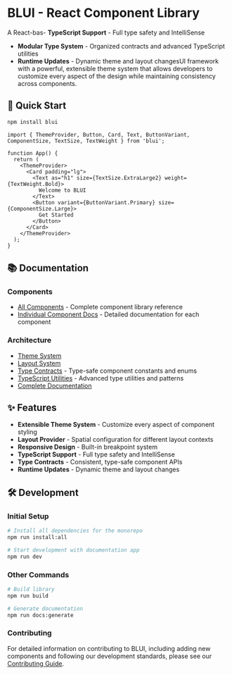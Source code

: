 # BLUI - React Component Library

A React-bas- **TypeScript Support** - Full type safety and IntelliSense
- **Modular Type System** - Organized contracts and advanced TypeScript utilities
- **Runtime Updates** - Dynamic theme and layout changesUI framework with a powerful, extensible theme system that allows developers to customize every aspect of the design while maintaining consistency across components.

## 🚀 Quick Start

```bash
npm install blui
```

```tsx
import { ThemeProvider, Button, Card, Text, ButtonVariant, ComponentSize, TextSize, TextWeight } from 'blui';

function App() {
  return (
    <ThemeProvider>
      <Card padding="lg">
        <Text as="h1" size={TextSize.ExtraLarge2} weight={TextWeight.Bold}>
          Welcome to BLUI
        </Text>
        <Button variant={ButtonVariant.Primary} size={ComponentSize.Large}>
          Get Started
        </Button>
      </Card>
    </ThemeProvider>
  );
}
```

## 📚 Documentation

### Components
- [All Components](./docs/components/README.md) - Complete component library reference
- [Individual Component Docs](./docs/components/) - Detailed documentation for each component

### Architecture
- [Theme System](./docs/themes/README.md)
- [Layout System](./docs/layouts/README.md)
- [Type Contracts](./docs/contracts/README.md) - Type-safe component constants and enums
- [TypeScript Utilities](./docs/types/README.md) - Advanced type utilities and patterns
- [Complete Documentation](./docs/README.md)

## ✨ Features

- **Extensible Theme System** - Customize every aspect of component styling
- **Layout Provider** - Spatial configuration for different layout contexts
- **Responsive Design** - Built-in breakpoint system
- **TypeScript Support** - Full type safety and IntelliSense
- **Type Contracts** - Consistent, type-safe component APIs
- **Runtime Updates** - Dynamic theme and layout changes

## 🛠️ Development

### Initial Setup

```bash
# Install all dependencies for the monorepo
npm run install:all

# Start development with documentation app
npm run dev
```

### Other Commands

```bash
# Build library
npm run build

# Generate documentation
npm run docs:generate
```

### Contributing

For detailed information on contributing to BLUI, including adding new components and following our development standards, please see our [Contributing Guide](./CONTRIBUTING.md).

